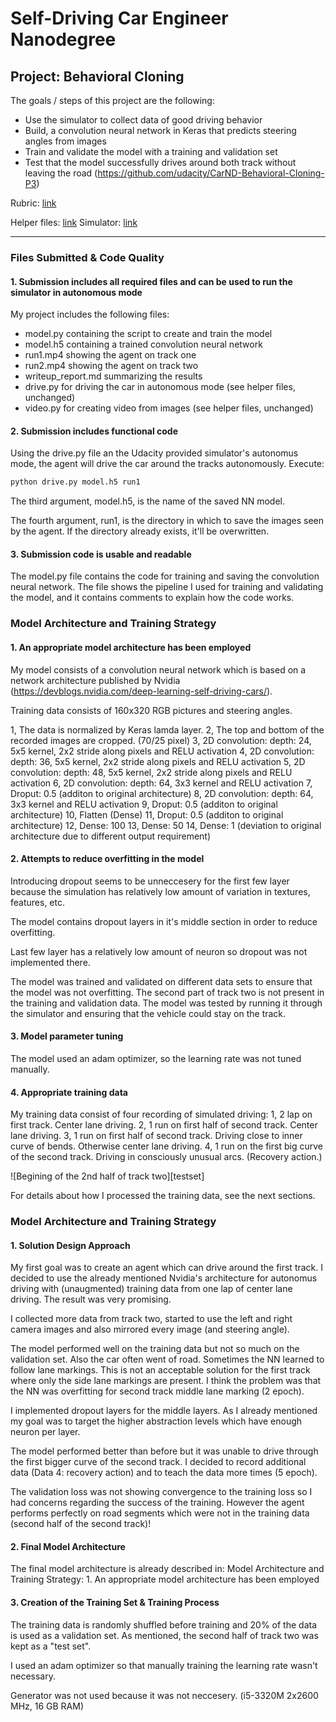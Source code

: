 # Self-Driving Car Engineer Nanodegree


## Project: **Behavioral Cloning** 

The goals / steps of this project are the following:
* Use the simulator to collect data of good driving behavior
* Build, a convolution neural network in Keras that predicts steering angles from images
* Train and validate the model with a training and validation set
* Test that the model successfully drives around both track without leaving the road
(https://github.com/udacity/CarND-Behavioral-Cloning-P3)

Rubric: [link](https://review.udacity.com/#!/rubrics/432/view)

Helper files: [link](https://github.com/udacity/CarND-Behavioral-Cloning-P3)
Simulator: [link](https://github.com/udacity/self-driving-car-sim)

---
### Files Submitted & Code Quality

#### 1. Submission includes all required files and can be used to run the simulator in autonomous mode

My project includes the following files:
* model.py containing the script to create and train the model
* model.h5 containing a trained convolution neural network 
* run1.mp4 showing the agent on track one
* run2.mp4 showing the agent on track two
* writeup_report.md summarizing the results
* drive.py for driving the car in autonomous mode (see helper files, unchanged)
* video.py for creating video from images (see helper files, unchanged)

#### 2. Submission includes functional code
Using the drive.py file an the Udacity provided simulator's autonomus mode, the agent will drive the car around the tracks autonomously. Execute: 
```sh
python drive.py model.h5 run1
```

The third argument, model.h5, is the name of the saved NN model.

The fourth argument, run1, is the directory in which to save the images seen by the agent. If the directory already exists, it'll be overwritten.

#### 3. Submission code is usable and readable

The model.py file contains the code for training and saving the convolution neural network. The file shows the pipeline I used for training and validating the model, and it contains comments to explain how the code works.

### Model Architecture and Training Strategy

#### 1. An appropriate model architecture has been employed

My model consists of a convolution neural network which is based on a network architecture published by Nvidia (https://devblogs.nvidia.com/deep-learning-self-driving-cars/).

Training data consists of 160x320 RGB pictures and steering angles.

1,  The data is normalized by Keras lamda layer.
2,  The top and bottom of the recorded images are cropped. (70/25 pixel)
3,  2D convolution: depth: 24, 5x5 kernel, 2x2 stride along pixels and RELU activation
4,  2D convolution: depth: 36, 5x5 kernel, 2x2 stride along pixels and RELU activation
5,  2D convolution: depth: 48, 5x5 kernel, 2x2 stride along pixels and RELU activation
6,  2D convolution: depth: 64, 3x3 kernel and RELU activation
7,  Droput: 0.5 (additon to original architecture)
8,  2D convolution: depth: 64, 3x3 kernel and RELU activation
9,  Droput: 0.5 (additon to original architecture)
10, Flatten (Dense)
11, Droput: 0.5 (additon to original architecture)
12, Dense: 100
13, Dense: 50
14, Dense: 1 (deviation to original architecture due to different output requirement)

#### 2. Attempts to reduce overfitting in the model

Introducing dropout seems to be unneccesery for the first few layer because the simulation has relatively low amount of variation in textures, features, etc.

The model contains dropout layers in it's middle section in order to reduce overfitting.

Last few layer has a relatively low amount of neuron so dropout was not implemented there.

The model was trained and validated on different data sets to ensure that the model was not overfitting. The second part of track two is not present in the training and validation data. The model was tested by running it through the simulator and ensuring that the vehicle could stay on the track.

#### 3. Model parameter tuning

The model used an adam optimizer, so the learning rate was not tuned manually.

#### 4. Appropriate training data

My training data consist of four recording of simulated driving:
1, 2 lap on first track. Center lane driving.
2, 1 run on first half of second track. Center lane driving.
3, 1 run on first half of second track. Driving close to inner curve of bends. Otherwise center lane driving.
4, 1 run on the first big curve of the second track. Driving in consciously unusual arcs. (Recovery action.)

![Begining of the 2nd half of track two][testset]

For details about how I processed the training data, see the next sections. 

### Model Architecture and Training Strategy

#### 1. Solution Design Approach

My first goal was to create an agent which can drive around the first track. I decided to use the already mentioned Nvidia's architecture for autonomus driving with (unaugmented) training data from one lap of center lane driving. The result was very promising.

I collected more data from track two, started to use the left and right camera images and also mirrored every image (and steering angle).

The model performed well on the training data but not so much on the validation set. Also the car often went of road. Sometimes the NN learned to follow lane markings. This is not an acceptable solution for the first track where only the side lane markings are present. I think the problem was that the NN was overfitting for second track middle lane marking (2 epoch).

I implemented dropout layers for the middle layers. As I already mentioned my goal was to target the higher abstraction levels which have enough neuron per layer.

The model performed better than before but it was unable to drive through the first bigger curve of the second track. I decided to record additional data (Data 4: recovery action) and to teach the data more times (5 epoch).

The validation loss was not showing convergence to the training loss so I had concerns regarding the success of the training. However the agent performs perfectly on road segments which were not in the training data (second half of the second track)!

#### 2. Final Model Architecture

The final model architecture is already described in:
Model Architecture and Training Strategy: 1. An appropriate model architecture has been employed

#### 3. Creation of the Training Set & Training Process

The training data is randomly shuffled before training and 20% of the data is used as a validation set. As mentioned, the second half of track two was kept as a "test set".

I used an adam optimizer so that manually training the learning rate wasn't necessary.

Generator was not used because it was not neccesery. (i5-3320M 2x2600 MHz, 16 GB RAM)